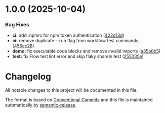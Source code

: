 # 1.0.0 (2025-10-04)


### Bug Fixes

* **ci:** add .npmrc for npm token authentication ([422d13d](https://github.com/maxzillabong/kotlinify-ts/commit/422d13dc04222c566a1830fc37ead05f3b78c57e))
* **ci:** remove duplicate --run flag from workflow test commands ([456cc28](https://github.com/maxzillabong/kotlinify-ts/commit/456cc280ba42f8075c7e2bdcc12488bc435202f6))
* **demo:** fix executable code blocks and remove invalid imports ([a35a0b5](https://github.com/maxzillabong/kotlinify-ts/commit/a35a0b520e1243afa5214029fee1123199b46d37))
* **test:** fix Flow test lint error and skip flaky shareIn test ([255035e](https://github.com/maxzillabong/kotlinify-ts/commit/255035e53a1cb3d552fb5381101c0bac0cd1b771))

# Changelog

All notable changes to this project will be documented in this file.

The format is based on [Conventional Commits](https://www.conventionalcommits.org) and this file is maintained automatically by [semantic-release](https://semantic-release.gitbook.io/).
